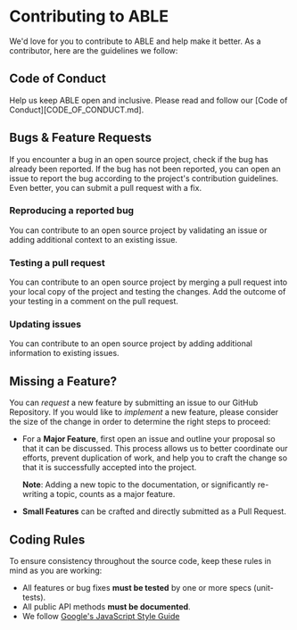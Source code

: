 # Contributing to ABLE

We'd love for you to contribute to ABLE and help make it better. As a contributor, here are the guidelines we follow:


## Code of Conduct

Help us keep ABLE open and inclusive. Please read and follow our [Code of Conduct][CODE_OF_CONDUCT.md].


## Bugs & Feature Requests

If you encounter a bug in an open source project, check if the bug has already been reported. If the bug has not been reported, you can open an issue to report the bug according to the project's contribution guidelines. Even better, you can submit a pull request with a fix.

### Reproducing a reported bug

You can contribute to an open source project by validating an issue or adding additional context to an existing issue.

### Testing a pull request

You can contribute to an open source project by merging a pull request into your local copy of the project and testing the changes. Add the outcome of your testing in a comment on the pull request.

### Updating issues

You can contribute to an open source project by adding additional information to existing issues.


## Missing a Feature?
You can *request* a new feature by submitting an issue to our GitHub Repository.
If you would like to *implement* a new feature, please consider the size of the change in order to determine the right steps to proceed:

* For a **Major Feature**, first open an issue and outline your proposal so that it can be discussed.
  This process allows us to better coordinate our efforts, prevent duplication of work, and help you to craft the change so that it is successfully accepted into the project.

  **Note**: Adding a new topic to the documentation, or significantly re-writing a topic, counts as a major feature.

* **Small Features** can be crafted and directly submitted as a Pull Request.


## Coding Rules
To ensure consistency throughout the source code, keep these rules in mind as you are working:

* All features or bug fixes **must be tested** by one or more specs (unit-tests).
* All public API methods **must be documented**.
* We follow [Google's JavaScript Style Guide][js-style-guide]






[js-style-guide]: https://google.github.io/styleguide/jsguide.html